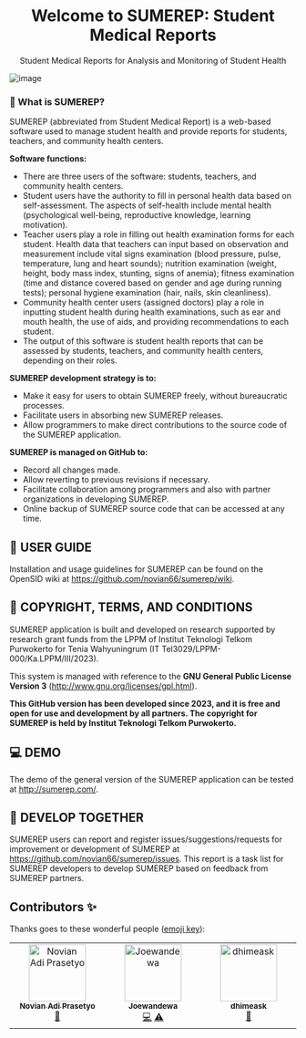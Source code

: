 
<h1 align="center">Welcome to SUMEREP: Student Medical Reports</h1>
<p align="center">Student Medical Reports for Analysis and Monitoring of Student Health</p>

![image](https://github.com/novian66/sumerep/assets/10648886/d1432c83-a079-48d5-b1d7-1aad317ba3e0)

### 🤔 What is SUMEREP?

SUMEREP (abbreviated from Student Medical Report) is a web-based software used to manage student health and provide reports for students, teachers, and community health centers.


**Software functions:**
- There are three users of the software: students, teachers, and community health centers.
- Student users have the authority to fill in personal health data based on self-assessment. The aspects of self-health include mental health (psychological well-being, reproductive knowledge, learning motivation).
- Teacher users play a role in filling out health examination forms for each student. Health data that teachers can input based on observation and measurement include vital signs examination (blood pressure, pulse, temperature, lung and heart sounds); nutrition examination (weight, height, body mass index, stunting, signs of anemia); fitness examination (time and distance covered based on gender and age during running tests); personal hygiene examination (hair, nails, skin cleanliness).
- Community health center users (assigned doctors) play a role in inputting student health during health examinations, such as ear and mouth health, the use of aids, and providing recommendations to each student.
- The output of this software is student health reports that can be assessed by students, teachers, and community health centers, depending on their roles.


**SUMEREP development strategy is to:**
- Make it easy for users to obtain SUMEREP freely, without bureaucratic processes.
- Facilitate users in absorbing new SUMEREP releases.
- Allow programmers to make direct contributions to the source code of the SUMEREP application.


**SUMEREP is managed on GitHub to:**
- Record all changes made.
- Allow reverting to previous revisions if necessary.
- Facilitate collaboration among programmers and also with partner organizations in developing SUMEREP.
- Online backup of SUMEREP source code that can be accessed at any time.

## 📃 USER GUIDE

Installation and usage guidelines for SUMEREP can be found on the OpenSID wiki at https://github.com/novian66/sumerep/wiki.

## 📑 COPYRIGHT, TERMS, AND CONDITIONS

SUMEREP application is built and developed on research supported by research grant funds from the LPPM of Institut Teknologi Telkom Purwokerto for Tenia Wahyuningrum (IT Tel3029/LPPM-000/Ka.LPPM/III/2023).

This system is managed with reference to the **GNU General Public License Version 3** (http://www.gnu.org/licenses/gpl.html).

**This GitHub version has been developed since 2023, and it is free and open for use and development by all partners. The copyright for SUMEREP is held by Institut Teknologi Telkom Purwokerto.**

## 💻 DEMO

The demo of the general version of the SUMEREP application can be tested at http://sumerep.com/. 



## 🤝 DEVELOP TOGETHER

SUMEREP users can report and register issues/suggestions/requests for improvement or development of SUMEREP at https://github.com/novian66/sumerep/issues. This report is a task list for SUMEREP developers to develop SUMEREP based on feedback from SUMEREP partners.


## Contributors ✨

Thanks goes to these wonderful people ([emoji key](https://allcontributors.org/docs/en/emoji-key)):

<!-- ALL-CONTRIBUTORS-LIST:START - Do not remove or modify this section -->
<!-- prettier-ignore-start -->
<!-- markdownlint-disable -->
<table>
  <tbody>
    <tr>
       <td align="center" valign="top" width="14.28%"><a href="https://github.com/novian66"><img src="https://avatars.githubusercontent.com/u/10648886?v=4?s=100" width="100px;" alt="Novian Adi Prasetyo"/><br /><sub><b>Novian Adi Prasetyo</b></sub></a><br /><a href="https://github.com/novian66/sumerep/commits?author=novian66" title="Project Management">📆</a></td>
      <td align="center" valign="top" width="14.28%"><a href="https://github.com/Joewandewa"><img src="https://avatars.githubusercontent.com/u/142872913?v=4?s=100" width="100px;" alt="Joewandewa"/><br /><sub><b>Joewandewa</b></sub></a><br /><a href="https://github.com/novian66/sumerep/commits?author=Joewandewa" title="Code">💻</a> <a href="https://github.com/novian66/sumerep/commits?author=Joewandewa" title="Tests">⚠️</a></td>
      <td align="center" valign="top" width="14.28%"><a href="https://github.com/dhimeask"><img src="https://avatars.githubusercontent.com/u/62318847?v=4?s=100" width="100px;" alt="dhimeask"/><br /><sub><b>dhimeask</b></sub></a><br /><a href="https://github.com/novian66/sumerep/commits?author=dhimeask" title="Talks">📢</a> </td>
     


  </tbody>
</table>

<!-- markdownlint-restore -->
<!-- prettier-ignore-end -->

<!-- ALL-CONTRIBUTORS-LIST:END -->
